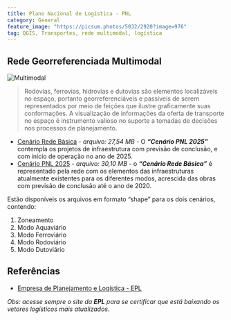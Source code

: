 ```yaml
---
title: Plano Nacional de Logística - PNL
category: General
feature_image: "https://picsum.photos/5032/2920?image=976"
tag: QGIS, Transportes, rede multimodal, logística
---
```

## Rede Georreferenciada Multimodal
![Multimodal](https://github.com/geosaber/r4geo/raw/gh-pages/img/logistica_multimodal.png)
>Rodovias, ferrovias, hidrovias e dutovias são elementos localizáveis no espaço, portanto georreferenciáveis e passíveis de serem representados por meio de feições que ilustre graficamente suas conformações.
>A visualização de informações da oferta de transporte no espaço é instrumento valioso no suporte a tomadas de decisões nos processos de planejamento.

- [Cenário Rede Básica](http://www.epl.gov.br/html/objects/_downloadblob.php?cod_blob=4930) - *arquivo: 27,54 MB* - O ***“Cenário PNL 2025”*** contempla os projetos de infraestrutura com previsão de conclusão, e com início de operação no ano de 2025.
- [Cenário PNL 2025](http://www.epl.gov.br/html/objects/_downloadblob.php?cod_blob=4929) - *arquivo: 30,10 MB* - o ***“Cenário Rede Básica”*** é representado pela rede com os elementos das infraestruturas atualmente existentes para os diferentes modos, acrescida das obras com previsão de conclusão até o ano de 2020.

Estão disponíveis os arquivos em formato “shape” para os dois cenários, contendo:
1. Zoneamento
2. Modo Aquaviário
3. Modo Ferroviário
4. Modo Rodoviário
5. Modo Dutoviário

## Referências
- [Empresa de Planejamento e Logística - EPL](http://www.epl.gov.br/rede-georeferenciada)

*Obs: acesse sempre o site da **EPL** para se certificar que está baixando os vetores logísticos mais atualizados.*

